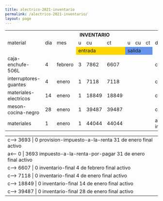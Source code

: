 ```yaml
--- 
title: alectrico-2021-inventario
permalink: /alectrico-2021-inventario/ 
layout: page
--- 
```


<table><tbody>
<tr> <th colspan='10'> INVENTARIO </th> </tr>
<tr> <td> material </td> <td>dia</td> <td>mes</td> <td>u</td> <td>cu</td> <td>ct</td> <td>u</td> <td>cu</td> <td>ct</td> <td>descripcion</td> </tr>
<tr> <td></td> <td></td> <td></td> <td style='background-color: gold' colspan='3'> entrada</td> <td style='background-color: cornflowerblue' colspan='3'>salida </td> </tr>
<tr> <td>caja-enchufe-506L</td> <td>4</td> <td>febrero</td> <td>3</td> <td>7862</td> <td>6607</td> <td colspan='3'></td> <td>compra</td> </tr>
<tr> <td>interruptores-guantes</td> <td>4</td> <td>enero</td> <td>1</td> <td>7118</td> <td>7118</td> <td colspan='3'></td> <td>compra</td> </tr>
<tr> <td>materiales-electricos</td> <td>14</td> <td>enero</td> <td>1</td> <td>18849</td> <td>18849</td> <td colspan='3'></td> <td>compra</td> </tr>
<tr> <td>meson-cocina-negro</td> <td>28</td> <td>enero</td> <td>1</td> <td>39487</td> <td>39487</td> <td colspan='3'></td> <td>compra</td> </tr>
<tr> <td>materiales</td> <td>1</td> <td>enero</td> <td>1</td> <td>44044</td> <td>44044</td> <td colspan='3'></td> <td>asiento-inicial</td> </tr>
</tbody></table>
<table><tbody>
<tr><td> c-->	3693	|	0	provision-impuesto-a-la-renta	31 de enero	final	activo</td></tr>
<tr><td>a<--	0	|	3693	impuesto-a-la-renta-por-pagar	31 de enero	final	activo</td></tr>
<tr><td> c-->	6607	|	0	inventario-final	4 de febrero	final	activo</td></tr>
<tr><td> c-->	7118	|	0	inventario-final	4 de enero	final	activo</td></tr>
<tr><td> c-->	18849	|	0	inventario-final	14 de enero	final	activo</td></tr>
<tr><td> c-->	39487	|	0	inventario-final	28 de enero	final	activo</td></tr>
</tbody></table>
